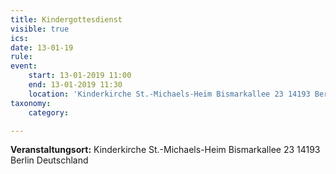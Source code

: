```yaml
---
title: Kindergottesdienst
visible: true
ics: 
date: 13-01-19
rule: 
event:
	start: 13-01-2019 11:00
	end: 13-01-2019 11:30
	location: 'Kinderkirche St.-Michaels-Heim Bismarkallee 23 14193 Berlin Deutschland'
taxonomy:
	category: 

---
```




**Veranstaltungsort:** Kinderkirche St.-Michaels-Heim
Bismarkallee 23
14193 Berlin
Deutschland

